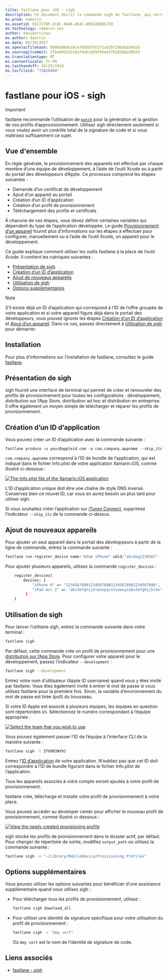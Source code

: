 ```yaml
---
title: fastlane pour iOS - sigh
description: Ce document décrit la commande sigh de fastlane, qui sert à créer, renouveler et réparer des profils de provisionnement pour toutes les configurations de build Xamarin.iOS.
ms.prod: xamarin
ms.assetid: CD17276F-2C8C-4A46-A54C-DD532EBD5720
ms.technology: xamarin-ios
author: davidortinau
ms.author: daortin
ms.date: 03/19/2017
ms.openlocfilehash: 9506d80ab10ce70938f95371a52bf28bda33d42d
ms.sourcegitcommit: 2fbe4932a319af4ebc829f65eb1fb1816ba305d3
ms.translationtype: MT
ms.contentlocale: fr-FR
ms.lasthandoff: 10/29/2019
ms.locfileid: "73028494"
---
```

# <a name="fastlane-for-ios-sigh"></a>fastlane pour iOS - sigh

> [!IMPORTANT]
> fastlane recommande l’utilisation de [`match`](~/ios/deploy-test/provisioning/fastlane/match.md) pour la génération et la gestion de vos profils d’approvisionnement. Utilisez sigh directement seulement si vous voulez avoir un contrôle total de la signature de code et si vous maîtrisez suffisamment ce sujet.

## <a name="overview"></a>Vue d'ensemble

En règle générale, le provisionnement des appareils est effectué par chaque membre d’une équipe de développement, à l’aide de l’outil Xcode ou à partir du portail des développeurs d’Apple. Ce processus comprend les étapes suivantes :

- Demande d’un certificat de développement
- Ajout d’un appareil au portail
- Création d’un ID d’application
- Création d’un profil de provisionnement
- Téléchargement des profils et certificats

À chacune de ces étapes, vous devez définir certaines variables qui dépendent du type de l’application développée. Le guide [Provisionnement d’un appareil](~/ios/get-started/installation/device-provisioning/index.md) fournit plus d’informations sur les étapes à effectuer pour configurer, manuellement ou à l’aide de l’outil Xcode, un appareil pour le développement.

Ce guide explique comment utiliser les outils fastlane à la place de l’outil Xcode. Il contient les rubriques suivantes :

- [Présentation de sigh](#whatissigh)
- [Création d’un ID d’application](#appid)
- [Ajout de nouveaux appareils](#newdevices)
- [Utilisation de sigh](#using)
- [Options supplémentaires](#options)

> [!NOTE]
> S’il existe déjà un ID d’application qui correspond à l’ID de l’offre groupée de votre application et si votre appareil figure déjà dans le portail des développeurs, vous pouvez ignorer les étapes [Création d’un ID d’application](#appid) et [Ajout d’un appareil](#newdevices). Dans ce cas, passez directement à [Utilisation de sigh](#using) pour démarrer.

## <a name="installation"></a>Installation

Pour plus d’informations sur l’installation de fastlane, consultez le guide [fastlane](~/ios/deploy-test/provisioning/fastlane/index.md#Installation).

<a name="whatissigh" />

## <a name="what-is-sigh"></a>Présentation de sigh

sigh fournit une interface de terminal qui permet de créer et renouveler des profils de provisionnement pour toutes les configurations : développement, distribution sur l’App Store, distribution ad hoc et distribution en entreprise. Il offre également un moyen simple de télécharger et réparer les profils de provisionnement.

<a name="appid" />

## <a name="creating-an-app-id"></a>Création d’un ID d’application

Vous pouvez créer un ID d’application avec la commande suivante :

```
fastlane produce -u your@appleid.com -a com.company.appname --skip_itc
```

`com.company.appname` correspond à l’ID de bundle de l’application, qui est indiqué dans le fichier Info.plist de votre application Xamarin.iOS, comme illustré ci-dessous :

[![](sigh-images/fastlane-image5.png "The Info.plist file of the Xamarin.iOS application")](sigh-images/fastlane-image5.png#lightbox)

L’ID d’application unique doit être une chaîne de style DNS inversé. Conservez bien ce nouvel ID, car vous en aurez besoin un plus tard pour utiliser sigh.

Si vous souhaitez créer l’application sur [iTunes Connect](~/ios/deploy-test/app-distribution/app-store-distribution/itunesconnect.md), supprimez l’indicateur `--skip_itc` de la commande ci-dessus.

<a name="newdevices" />

## <a name="adding-new-devices"></a>Ajout de nouveaux appareils

Pour ajouter un seul appareil dans le portail des développeurs à partir de la ligne de commande, entrez la commande suivante :

```bash
fastlane run register_device name:"Adam iPhone" udid:"abcdeg1234567"
```

Pour ajouter plusieurs appareils, utilisez la commande `register_devices` :

```bash
    register_devices(
        devices: {
            "iPhone 6" => "1234567890123456789012345678901234567890",
            "iPad Air 2" => "abcdefghijklmnopqrstvuwxyzabcdefghijklmn"
         }
    )
```

<a name="using" />

## <a name="using-sigh"></a>Utilisation de sigh

Pour lancer l’utilitaire sigh, entrez la commande suivante dans votre terminal :

```bash
fastlane sigh
```

Par défaut, cette commande crée un profil de provisionnement pour une [distribution sur l’App Store](~/ios/deploy-test/app-distribution/app-store-distribution/index.md). Pour configurer votre appareil pour le développement, passez l’indicateur `--development` :

```bash
fastlane sigh --development
```

Entrez votre nom d’utilisateur (Apple ID username) quand vous y êtes invité par fastlane. Vous êtes également invité à entrer le mot de passe si vous utilisez fastlane pour la première fois. Sinon, la variable d’environnement du mot de passe est tirée (pull) du trousseau.

Si votre ID Apple est associé à plusieurs équipes, les équipes en question sont répertoriées ici. Sélectionnez le numéro correspondant à l’équipe appropriée :

[![](sigh-images/fastlane-image2.png "Select the team that you wish to use")](sigh-images/fastlane-image2.png#lightbox)

Vous pouvez également passer l’ID de l’équipe à l’interface CLI de la manière suivante :

```bash
fastlane sigh -l 2TU993NY9J
```

Entrez l’[ID d’application](#appid) de votre application. N’oubliez pas que cet ID doit correspondre à l’ID de bundle figurant dans le fichier Info.plist de l’application.

Tous les appareils associés à votre compte seront ajoutés à votre profil de provisionnement.

fastlane crée, télécharge et installe votre profil de provisionnement à votre place.

Vous pouvez accéder au developer center pour afficher le nouveau profil de provisionnement, comme illustré ci-dessous :

[![](sigh-images/fastlane-image10.png "View the newly created provisioning profile")](sigh-images/fastlane-image10.png#lightbox)

sigh stocke les profils de provisionnement dans le dossier actif, par défaut. Pour changer de répertoire de sortie, modifiez `output_path` ou utilisez la commande suivante :

```bash
fastlane sigh -o "~/Library/MobileDevice/Provisioning Profiles"
```

<a name="options" />

## <a name="sigh-additional-options"></a>Options supplémentaires

Vous pouvez utiliser les options suivantes pour bénéficier d’une assistance supplémentaire quand vous utilisez sigh :

- Pour télécharger tous les profils de provisionnement, utilisez :

    ```bash
    fastlane sigh download_all
    ```

- Pour utiliser une identité de signature spécifique pour votre utilisation du profil de provisionnement :

    ```bash
    fastlane sigh -c "Amy cert"
    ```
    
    Où `Amy cert` est le nom de l’identité de signature de code.

## <a name="related-links"></a>Liens associés

- [fastlane - sigh](https://github.com/fastlane/fastlane/tree/master/sigh#readme)

